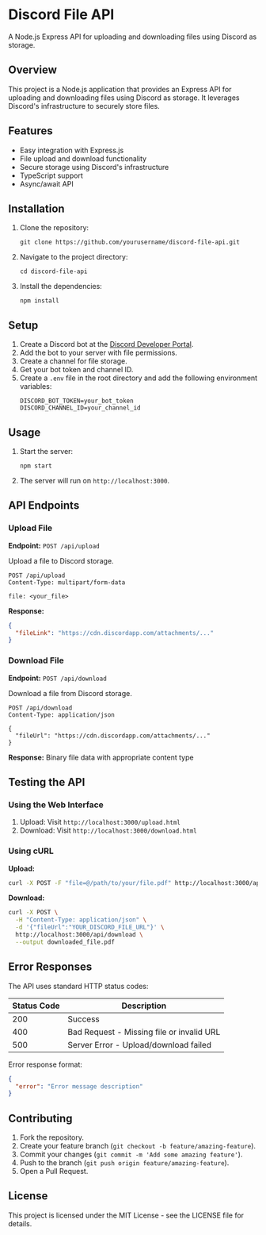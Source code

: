 # Discord File API

A Node.js Express API for uploading and downloading files using Discord as storage.

## Overview
This project is a Node.js application that provides an Express API for uploading and downloading files using Discord as storage. It leverages Discord's infrastructure to securely store files.

## Features
- Easy integration with Express.js
- File upload and download functionality
- Secure storage using Discord's infrastructure
- TypeScript support
- Async/await API

## Installation
1. Clone the repository:
   ```
   git clone https://github.com/yourusername/discord-file-api.git
   ```
2. Navigate to the project directory:
   ```
   cd discord-file-api
   ```
3. Install the dependencies:
   ```
   npm install
   ```

## Setup
1. Create a Discord bot at the [Discord Developer Portal](https://discord.com/developers/applications).
2. Add the bot to your server with file permissions.
3. Create a channel for file storage.
4. Get your bot token and channel ID.
5. Create a `.env` file in the root directory and add the following environment variables:
   ```
   DISCORD_BOT_TOKEN=your_bot_token
   DISCORD_CHANNEL_ID=your_channel_id
   ```

## Usage
1. Start the server:
   ```
   npm start
   ```
2. The server will run on `http://localhost:3000`.

## API Endpoints

### Upload File
**Endpoint:** `POST /api/upload`

Upload a file to Discord storage.

```http
POST /api/upload
Content-Type: multipart/form-data

file: <your_file>
```

**Response:**
```json
{
  "fileLink": "https://cdn.discordapp.com/attachments/..."
}
```

### Download File
**Endpoint:** `POST /api/download`

Download a file from Discord storage.

```http
POST /api/download
Content-Type: application/json

{
  "fileUrl": "https://cdn.discordapp.com/attachments/..."
}
```

**Response:** Binary file data with appropriate content type

## Testing the API

### Using the Web Interface
1. Upload: Visit `http://localhost:3000/upload.html`
2. Download: Visit `http://localhost:3000/download.html`

### Using cURL

**Upload:**
```bash
curl -X POST -F "file=@/path/to/your/file.pdf" http://localhost:3000/api/upload
```

**Download:**
```bash
curl -X POST \
  -H "Content-Type: application/json" \
  -d '{"fileUrl":"YOUR_DISCORD_FILE_URL"}' \
  http://localhost:3000/api/download \
  --output downloaded_file.pdf
```

## Error Responses

The API uses standard HTTP status codes:

| Status Code | Description |
|------------|-------------|
| 200 | Success |
| 400 | Bad Request - Missing file or invalid URL |
| 500 | Server Error - Upload/download failed |

Error response format:
```json
{
  "error": "Error message description"
}
```

## Contributing
1. Fork the repository.
2. Create your feature branch (`git checkout -b feature/amazing-feature`).
3. Commit your changes (`git commit -m 'Add some amazing feature'`).
4. Push to the branch (`git push origin feature/amazing-feature`).
5. Open a Pull Request.

## License
This project is licensed under the MIT License - see the LICENSE file for details.